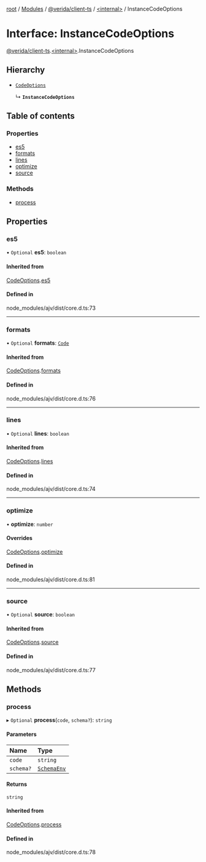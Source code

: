 [root](../README.md) / [Modules](../modules.md) / [@verida/client-ts](../modules/verida_client_ts.md) / [<internal\>](../modules/verida_client_ts._internal_.md) / InstanceCodeOptions

# Interface: InstanceCodeOptions

[@verida/client-ts](../modules/verida_client_ts.md).[<internal\>](../modules/verida_client_ts._internal_.md).InstanceCodeOptions

## Hierarchy

- [`CodeOptions`](verida_client_ts._internal_.CodeOptions.md)

  ↳ **`InstanceCodeOptions`**

## Table of contents

### Properties

- [es5](verida_client_ts._internal_.InstanceCodeOptions.md#es5)
- [formats](verida_client_ts._internal_.InstanceCodeOptions.md#formats)
- [lines](verida_client_ts._internal_.InstanceCodeOptions.md#lines)
- [optimize](verida_client_ts._internal_.InstanceCodeOptions.md#optimize)
- [source](verida_client_ts._internal_.InstanceCodeOptions.md#source)

### Methods

- [process](verida_client_ts._internal_.InstanceCodeOptions.md#process)

## Properties

### es5

• `Optional` **es5**: `boolean`

#### Inherited from

[CodeOptions](verida_client_ts._internal_.CodeOptions.md).[es5](verida_client_ts._internal_.CodeOptions.md#es5)

#### Defined in

node_modules/ajv/dist/core.d.ts:73

___

### formats

• `Optional` **formats**: [`Code`](../modules/verida_client_ts._internal_.md#code)

#### Inherited from

[CodeOptions](verida_client_ts._internal_.CodeOptions.md).[formats](verida_client_ts._internal_.CodeOptions.md#formats)

#### Defined in

node_modules/ajv/dist/core.d.ts:76

___

### lines

• `Optional` **lines**: `boolean`

#### Inherited from

[CodeOptions](verida_client_ts._internal_.CodeOptions.md).[lines](verida_client_ts._internal_.CodeOptions.md#lines)

#### Defined in

node_modules/ajv/dist/core.d.ts:74

___

### optimize

• **optimize**: `number`

#### Overrides

[CodeOptions](verida_client_ts._internal_.CodeOptions.md).[optimize](verida_client_ts._internal_.CodeOptions.md#optimize)

#### Defined in

node_modules/ajv/dist/core.d.ts:81

___

### source

• `Optional` **source**: `boolean`

#### Inherited from

[CodeOptions](verida_client_ts._internal_.CodeOptions.md).[source](verida_client_ts._internal_.CodeOptions.md#source)

#### Defined in

node_modules/ajv/dist/core.d.ts:77

## Methods

### process

▸ `Optional` **process**(`code`, `schema?`): `string`

#### Parameters

| Name | Type |
| :------ | :------ |
| `code` | `string` |
| `schema?` | [`SchemaEnv`](../classes/verida_client_ts._internal_.SchemaEnv.md) |

#### Returns

`string`

#### Inherited from

[CodeOptions](verida_client_ts._internal_.CodeOptions.md).[process](verida_client_ts._internal_.CodeOptions.md#process)

#### Defined in

node_modules/ajv/dist/core.d.ts:78
